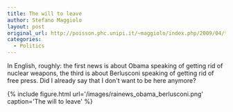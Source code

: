 ```yaml
---
title: The will to leave
author: Stefano Maggiolo
layout: post
original_url: http://poisson.phc.unipi.it/~maggiolo/index.php/2009/04/the-will-to-leave/
categories:
  - Politics
---
```

In English, roughly: the first news is about Obama speaking of getting rid of nuclear weapons, the third is about Berlusconi speaking of getting rid of free press. Did I already say that I don't want to be here anymore?

<!--more-->

{% include figure.html url='/images/rainews_obama_berlusconi.png' caption='The will to leave' %}

